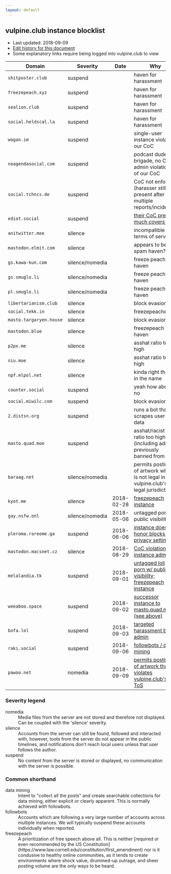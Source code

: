```yaml
---
layout: default
---
```


## vulpine.club instance blocklist

- Last updated: 2018-09-09
- [Edit history for this document](https://github.com/vulpineclub/vulpineclub.github.io/commits/master/blocklist.md)
- Some explanatory links require being logged into vulpine.club to view

Domain                  | Severity          | Date          | Why
------                  | --------          | ----          | ---
`shitposter.club`       | suspend           |               | haven for harassment
`freezepeach.xyz`       | suspend           |               | haven for harassment
`sealion.club`          | suspend           |               | haven for harassment
`social.heldscal.la`    | suspend           |               | haven for harassment
`wogan.im`              | suspend           |               | single-user instance violating our CoC
`noagendasocial.com`    | suspend           |               | podcast dudebro brigade, no CoC, admin violations of our CoC
`social.tchncs.de`      | suspend           |               | CoC not enforced (harasser still present after multiple reports/incidents)
`ediot.social`          | suspend           |               | [their CoC pretty much covers it](http://ediot.social/about/more)
`anitwitter.moe`        | silence           |               | incompatible terms of service
`mastodon.elmit.com`    | silence           |               | appears to be a spam haven?
`gs.kawa-kun.com`       | silence/nomedia   |               | freeze peach haven
`gs.smuglo.li`          | silence/nomedia   |               | freeze peach haven
`pl.smuglo.li`          | silence/nomedia   |               | freeze peach haven
`libertarianism.club`   | silence           |               | block evasion
`social.tekk.in`        | silence           |               | freezepeachers
`masto.targaryen.house` | silence           |               | block evasion
`mastodon.blue`         | silence           |               | freezepeach haven
`p2px.me`               | silence           |               | asshat ratio too high
`niu.moe`               | silence           |               | asshat ratio too high
`npf.mlpol.net`         | silence           |               | <span title="npf = nazi pony fuckers">kinda right there in the name</span>
`counter.social`        | suspend           |               | yeah how about no
`social.miwilc.com`     | suspend           |               | block evasion
`2.distsn.org`          | suspend           |               | runs a bot that scrapes user data
`masto.quad.moe`        | suspend           |               | asshat/racist ratio too high (including admin previously banned from m.s)
`baraag.net`            | silence/nomedia   |               | permits posting of artwork which is not legal in vulpine.club's legal jurisdiction
`kyot.me`               | silence           | 2018-02-28    | [freezepeach instance](https://vulpine.club/@rey/99604699064341474)
`gay.nsfw.onl`          | silence/nomedia   | 2018-05-06    | untagged porn w/ public visibility
`pleroma.rareome.ga`    | suspend           | 2018-06-06    | [instance does not honor blocks or privacy settings](https://vulpine.club/@rey/100160366521490428)
`mastodon.macsnet.cz`   | silence           | 2018-08-29    | [CoC violations by instance admin](https://vulpine.club/@mxsparks_afterlight/100636565192006998)
`melalandia.tk`         | suspend           | 2018-09-01    | [untagged loli porn w/ public visibility; freezepeach instance](https://vulpine.club/@rey/100653845596498076)
`weeaboo.space`         | suspend           | 2018-09-02    | [successor instance to masto.quad.moe (see above)](https://vulpine.club/@mxsparks_afterlight/100656813050141179)
`bofa.lol`              | suspend           | 2018-09-03    | [targeted harassment by admin](https://vulpine.club/@rey/100663007506556036)
`raki.social`           | suspend           | 2018-09-06    | [followbots / data mining](https://vulpine.club/@rey/100681277977536254)
`pawoo.net`             | nomedia           | 2018-09-09    | [permits posting of artwork that violates vulpine.club's ToS](https://vulpine.club/@mxsparks_afterlight/100697966306007701)

### Severity legend

<dl>
    <dt>nomedia</dt>
    <dd>
        Media files from the server are not stored and therefore not displayed. Can be coupled with the 'silence' severity.
    </dd>
    <dt>silence</dt>
    <dd>
        Accounts from the server can still be found, followed and interacted with, however, toots from the server do not appear in the public timelines, and notifications don't reach local users unless that user follows the author.
    </dd>
    <dt>suspend</dt>
    <dd>
        No content from the server is stored or displayed, no communication with the server is possible.
    </dd>
</dl>

### Common shorthand

<dl>
    <dt>data mining</dt>
    <dd>
        Intent to "collect all the posts" and create searchable collections for data mining, either explicit or clearly apparent. This is normally achieved with followbots.
    </dd>
    <dt>followbots</dt>
    <dd>
        Accounts which are following a very large number of accounts across multiple instances. We will typically suspend these accounts individually when reported.
    </dd>
    <dt>freezepeach</dt>
    <dd>
        A prioritization of free speech above all. This is neither [required or even recommended by the US Constitution](https://www.law.cornell.edu/constitution/first_amendment) nor is it condusive to healthy online communities, as it tends to create environments where shock value, drummed-up outrage, and sheer posting volume are the only ways to be heard.
    </dd>
</dl>
